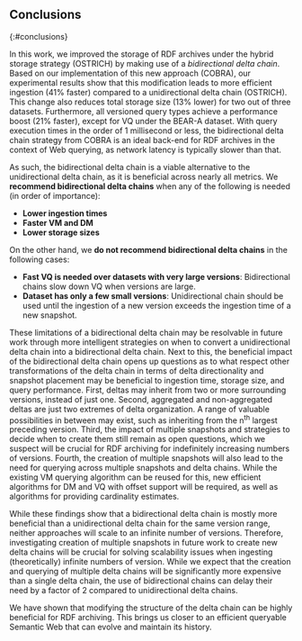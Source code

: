 ## Conclusions
{:#conclusions}

In this work, we improved the storage of RDF archives
under the hybrid storage strategy (OSTRICH)
by making use of a *bidirectional delta chain*.
Based on our implementation of this new approach (COBRA),
our experimental results show that this modification
leads to more efficient ingestion (41% faster) compared to a unidirectional delta chain (OSTRICH).
This change also reduces total storage size (13% lower) for two out of three datasets.
Furthermore, all versioned query types achieve a performance boost (21% faster),
except for VQ under the BEAR-A dataset.
With query execution times in the order of 1 millisecond or less,
the bidirectional delta chain strategy from COBRA is an ideal back-end for RDF archives in the context of Web querying,
as network latency is typically slower than that.

As such, the bidirectional delta chain is a viable alternative to the unidirectional delta chain,
as it is beneficial across nearly all metrics.
We **recommend bidirectional delta chains** when any of the following is needed (in order of importance):

* **Lower ingestion times**
* **Faster VM and DM**
* **Lower storage sizes**

On the other hand, we **do not recommend bidirectional delta chains** in the following cases:

* **Fast VQ is needed over datasets with very large versions**: Bidirectional chains slow down VQ when versions are large.
* **Dataset has only a few small versions**: Unidirectional chain should be used until the ingestion of a new version exceeds the ingestion time of a new snapshot.

These limitations of a bidirectional delta chain
may be resolvable in future work through more intelligent strategies on
when to convert a unidirectional delta chain into a bidirectional delta chain.
Next to this, the beneficial impact of the bidirectional delta chain opens up questions
as to what respect other transformations of the delta chain in terms of delta directionality and snapshot placement
may be beneficial to ingestion time, storage size, and query performance.
First, deltas may inherit from two or more surrounding versions, instead of just one.
Second, aggregated and non-aggregated deltas are just two extremes of delta organization.
A range of valuable possibilities in between may exist,
such as inheriting from the n<sup>th</sup> largest preceding version.
Third, the impact of multiple snapshots and strategies to decide when to create them still remain as open questions,
which we suspect will be crucial for RDF archiving for indefinitely increasing numbers of versions.
Fourth, the creation of multiple snapshots will also lead to the need for querying across multiple snapshots and delta chains.
While the existing VM querying algorithm can be reused for this,
new efficient algorithms for DM and VQ with offset support will be required,
as well as algorithms for providing cardinality estimates.

While these findings show that a bidirectional delta chain is mostly more beneficial than a unidirectional delta chain for the same version range,
neither approaches will scale to an infinite number of versions.
Therefore, investigating creation of multiple snapshots in future work to create new delta chains will be crucial for solving scalability issues
when ingesting (theoretically) infinite numbers of version.
While we expect that the creation and querying of multiple delta chains will be significantly more expensive than a single delta chain,
the use of bidirectional chains can delay their need by a factor of 2 compared to unidirectional delta chains.

We have shown that modifying the structure of the delta chain can be highly beneficial for RDF archiving.
This brings us closer to an efficient queryable Semantic Web that can evolve and maintain its history.
